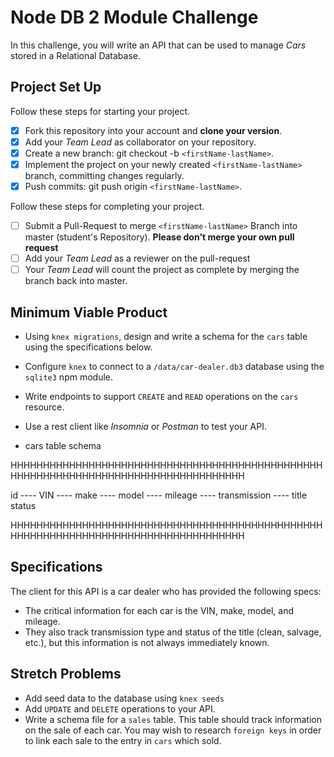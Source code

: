 # Node DB 2 Module Challenge

In this challenge, you will write an API that can be used to manage _Cars_ stored in a Relational Database.

## Project Set Up

Follow these steps for starting your project.

- [x] Fork this repository into your account and **clone your version**.
- [x] Add your _Team Lead_ as collaborator on your repository.
- [x] Create a new branch: git checkout -b `<firstName-lastName>`.
- [x] Implement the project on your newly created `<firstName-lastName>` branch, committing changes regularly.
- [x] Push commits: git push origin `<firstName-lastName>`.

Follow these steps for completing your project.

- [ ] Submit a Pull-Request to merge `<firstName-lastName>` Branch into master (student's Repository). **Please don't merge your own pull request**
- [ ] Add your _Team Lead_ as a reviewer on the pull-request
- [ ] Your _Team Lead_ will count the project as complete by merging the branch back into master.

## Minimum Viable Product

- Using `knex migrations`, design and write a schema for the `cars` table using the specifications below.
- Configure `knex` to connect to a `/data/car-dealer.db3` database using the `sqlite3` npm module.
- Write endpoints to support `CREATE` and `READ` operations on the `cars` resource.
- Use a rest client like _Insomnia_ or _Postman_ to test your API.

- cars table schema

HHHHHHHHHHHHHHHHHHHHHHHHHHHHHHHHHHHHHHHHHHHHHHHHHHHHHHHHHHHHHHHHHHHHHHHHHHHHHHHHHHHH

id ---- VIN ---- make ---- model ---- mileage ---- transmission ---- title status

HHHHHHHHHHHHHHHHHHHHHHHHHHHHHHHHHHHHHHHHHHHHHHHHHHHHHHHHHHHHHHHHHHHHHHHHHHHHHHHHHHHH

## Specifications

The client for this API is a car dealer who has provided the following specs:

- The critical information for each car is the VIN, make, model, and mileage.
- They also track transmission type and status of the title (clean, salvage, etc.), but this information is not always immediately known.

## Stretch Problems

- Add seed data to the database using `knex seeds`
- Add `UPDATE` and `DELETE` operations to your API.
- Write a schema file for a `sales` table. This table should track information on the sale of each car. You may wish to research `foreign keys` in order to link each sale to the entry in `cars` which sold.
